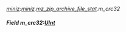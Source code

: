 _[miniz](../../modules/miniz/miniz-module.md):[miniz](../../modules/miniz/miniz-module.md).[mz\_zip\_archive\_file\_stat](../../modules/miniz/miniz-mz_zip_archive_file_stat.md).m\_crc32_
##### Field m\_crc32:[UInt](../../modules/wonkey/wonkey-types-uint.md)
